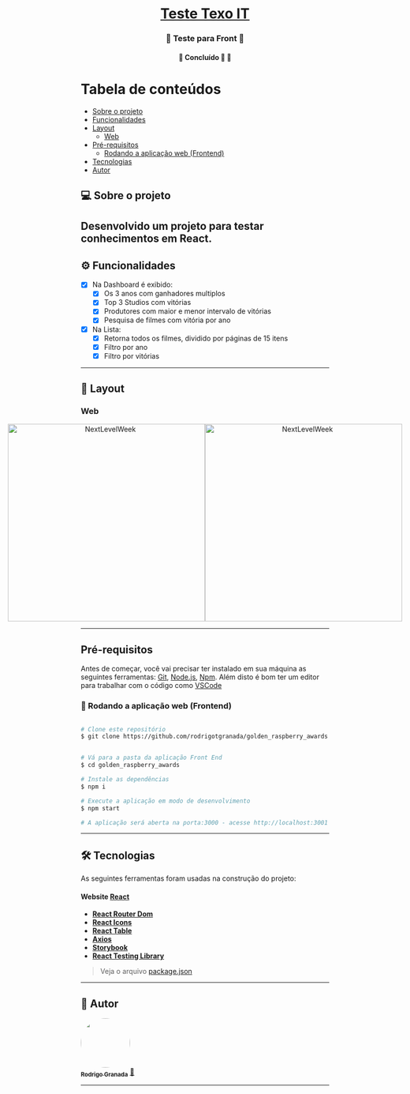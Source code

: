 

<h1 align="center">
    <a href="#" alt="site do ecoleta"> Teste Texo IT </a>
</h1>

<h3 align="center">
    🌱 Teste para Front 💚
</h3>
<h4 align="center">
	🚧 Concluído 🚀 🚧
</h4>

Tabela de conteúdos
=================
<!--ts-->
   * [Sobre o projeto](#-sobre-o-projeto)
   * [Funcionalidades](#-Funcionalidades)
   * [Layout](#-layout)
     * [Web](#web)
   * [Pré-requisitos](#pré-requisitos)
     * [Rodando a aplicação web (Frontend)](#-rodando-a-aplicação-web-frontend)
   * [Tecnologias](#-tecnologias)
   * [Autor](#-autor)
<!--te-->


## 💻 Sobre o projeto

Desenvolvido um projeto para testar conhecimentos em React. 
---

## ⚙️ Funcionalidades

- [x] Na Dashboard é exibido:
  - [x] Os 3 anos com ganhadores multiplos
  - [x] Top 3 Studios com vitórias
  - [x] Produtores com maior e menor intervalo de vitórias 
  - [x] Pesquisa de filmes com vitória por ano 
- [x] Na Lista:
  -[x] Retorna todos os filmes, dividido por páginas de 15 itens
  -[x] Filtro por ano
  -[x] Filtro por vitórias
---

## 🎨 Layout




### Web

<p align="center" style="display: flex; align-items: flex-start; justify-content: center;">
  <img alt="NextLevelWeek" title="#NextLevelWeek" src="https://private-user-images.githubusercontent.com/135073586/299984040-24bb2a13-3c44-471e-a17f-6cdefa707598.png?jwt=eyJhbGciOiJIUzI1NiIsInR5cCI6IkpXVCJ9.eyJpc3MiOiJnaXRodWIuY29tIiwiYXVkIjoicmF3LmdpdGh1YnVzZXJjb250ZW50LmNvbSIsImtleSI6ImtleTUiLCJleHAiOjE3MDYyNzI0MDYsIm5iZiI6MTcwNjI3MjEwNiwicGF0aCI6Ii8xMzUwNzM1ODYvMjk5OTg0MDQwLTI0YmIyYTEzLTNjNDQtNDcxZS1hMTdmLTZjZGVmYTcwNzU5OC5wbmc_WC1BbXotQWxnb3JpdGhtPUFXUzQtSE1BQy1TSEEyNTYmWC1BbXotQ3JlZGVudGlhbD1BS0lBVkNPRFlMU0E1M1BRSzRaQSUyRjIwMjQwMTI2JTJGdXMtZWFzdC0xJTJGczMlMkZhd3M0X3JlcXVlc3QmWC1BbXotRGF0ZT0yMDI0MDEyNlQxMjI4MjZaJlgtQW16LUV4cGlyZXM9MzAwJlgtQW16LVNpZ25hdHVyZT02MzZkZTIzZTQ5OTUyNjQ3YjI5OGIxMzQ0N2ZiNmFiM2Q1YTcyZTI1OTcxYTI4Zjk0YTA4OGRmZDA2MDJjNTdjJlgtQW16LVNpZ25lZEhlYWRlcnM9aG9zdCZhY3Rvcl9pZD0wJmtleV9pZD0wJnJlcG9faWQ9MCJ9.yMnjdrh_qc0uEyHRRa6gtlCC5Kj1mHZGx1LglMpEuTc" width="400px">

  <img alt="NextLevelWeek" title="#NextLevelWeek" src="https://private-user-images.githubusercontent.com/135073586/299984046-dbfe7d8a-4681-4249-99d1-f77a6363581a.png?jwt=eyJhbGciOiJIUzI1NiIsInR5cCI6IkpXVCJ9.eyJpc3MiOiJnaXRodWIuY29tIiwiYXVkIjoicmF3LmdpdGh1YnVzZXJjb250ZW50LmNvbSIsImtleSI6ImtleTUiLCJleHAiOjE3MDYyNzI0MDYsIm5iZiI6MTcwNjI3MjEwNiwicGF0aCI6Ii8xMzUwNzM1ODYvMjk5OTg0MDQ2LWRiZmU3ZDhhLTQ2ODEtNDI0OS05OWQxLWY3N2E2MzYzNTgxYS5wbmc_WC1BbXotQWxnb3JpdGhtPUFXUzQtSE1BQy1TSEEyNTYmWC1BbXotQ3JlZGVudGlhbD1BS0lBVkNPRFlMU0E1M1BRSzRaQSUyRjIwMjQwMTI2JTJGdXMtZWFzdC0xJTJGczMlMkZhd3M0X3JlcXVlc3QmWC1BbXotRGF0ZT0yMDI0MDEyNlQxMjI4MjZaJlgtQW16LUV4cGlyZXM9MzAwJlgtQW16LVNpZ25hdHVyZT00YzhiODgxNzk3MzgyYzM3NTU0OTJjY2MyZWFlMjNiZTYyOGY3Mzc3MzRkZGZjNTdiZmNjZTg0OGU4YjcyNmQ0JlgtQW16LVNpZ25lZEhlYWRlcnM9aG9zdCZhY3Rvcl9pZD0wJmtleV9pZD0wJnJlcG9faWQ9MCJ9.lIZ1_TLteEuMzj-x8DfVxuEgtTiIG0XcAJ9U8XLJed4" width="400px">
</p>

---



## Pré-requisitos

Antes de começar, você vai precisar ter instalado em sua máquina as seguintes ferramentas:
[Git](https://git-scm.com), [Node.js](https://nodejs.org/en/), [Npm](https://www.npmjs.com/). 
Além disto é bom ter um editor para trabalhar com o código como [VSCode](https://code.visualstudio.com/)





### 🧭 Rodando a aplicação web (Frontend)

```bash

# Clone este repositório
$ git clone https://github.com/rodrigotgranada/golden_raspberry_awards.git


# Vá para a pasta da aplicação Front End
$ cd golden_raspberry_awards

# Instale as dependências
$ npm i

# Execute a aplicação em modo de desenvolvimento
$ npm start

# A aplicação será aberta na porta:3000 - acesse http://localhost:3001

```

---

## 🛠 Tecnologias

As seguintes ferramentas foram usadas na construção do projeto:

#### **Website**  [React](https://reactjs.org/)

-   **[React Router Dom](https://github.com/ReactTraining/react-router/tree/master/packages/react-router-dom)**
-   **[React Icons](https://react-icons.github.io/react-icons/)**
-   **[React Table](https://tanstack.com/)**
-   **[Axios](https://github.com/axios/axios)**
-   **[Storybook](https://storybook.js.org/)**
-   **[React Testing Library](https://testing-library.com/)**


> Veja o arquivo  [package.json](https://github.com/rodrigotgranada/golden_raspberry_awards/blob/main/package.json)
---


## 🦸 Autor

<a href="https://github.com/rodrigotgranada/">
 <img style="border-radius: 50%;" src="https://avatars.githubusercontent.com/u/10424750?s…00&u=88b4b4f528dee060c188c267efc9b8f33b64f84f&v=4" width="100px;" alt=""/>
 <br />
 <sub><b>Rodrigo Granada</b></sub></a> <a href="https://github.com/rodrigotgranada/" title="RodrigoGranada">🚀</a>
 <br />

---
